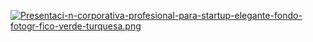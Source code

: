 [![Presentaci-n-corporativa-profesional-para-startup-elegante-fondo-fotogr-fico-verde-turquesa.png](https://i.postimg.cc/9QbWLFw1/Presentaci-n-corporativa-profesional-para-startup-elegante-fondo-fotogr-fico-verde-turquesa.png)](https://postimg.cc/Bj8963g1)
